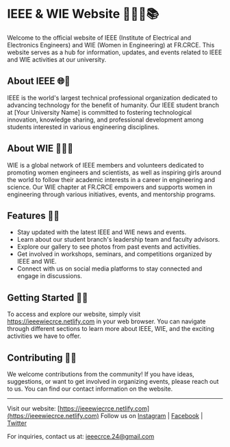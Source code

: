 # IEEE & WIE Website 👩‍💻🔌📚

Welcome to the official website of IEEE (Institute of Electrical and Electronics Engineers) and WIE (Women in Engineering) at FR.CRCE. This website serves as a hub for information, updates, and events related to IEEE and WIE activities at our university.

## About IEEE 🌐🔬

IEEE is the world's largest technical professional organization dedicated to advancing technology for the benefit of humanity. Our IEEE student branch at [Your University Name] is committed to fostering technological innovation, knowledge sharing, and professional development among students interested in various engineering disciplines.

## About WIE 🌟👩‍🔬

WIE is a global network of IEEE members and volunteers dedicated to promoting women engineers and scientists, as well as inspiring girls around the world to follow their academic interests in a career in engineering and science. Our WIE chapter at FR.CRCE empowers and supports women in engineering through various initiatives, events, and mentorship programs.

## Features 🚀📅

- Stay updated with the latest IEEE and WIE news and events.
- Learn about our student branch's leadership team and faculty advisors.
- Explore our gallery to see photos from past events and activities.
- Get involved in workshops, seminars, and competitions organized by IEEE and WIE.
- Connect with us on social media platforms to stay connected and engage in discussions.

## Getting Started 🏁🌐

To access and explore our website, simply visit https://ieeewiecrce.netlify.com in your web browser. You can navigate through different sections to learn more about IEEE, WIE, and the exciting activities we have to offer.

## Contributing 🤝🌟

We welcome contributions from the community! If you have ideas, suggestions, or want to get involved in organizing events, please reach out to us. You can find our contact information on the website.

---

Visit our website: [https://ieeewiecrce.netlify.com](https://ieeewiecrce.netlify.com)
Follow us on [Instagram](https://www.instagram.com/ieee_crce) | [Facebook](https://www.facebook.com/IeeeCrce) | [Twitter](https://twitter.com/IEEE_CRCE)

For inquiries, contact us at: [ieeecrce.24@gmail.com](mailto:ieeecrce.24@gmail.com)

